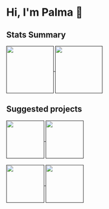 # Hi, I'm Palma 👋

<!--
**Draconnato/Draconnato** is a ✨ _special_ ✨ repository because its `README.md` (this file) appears on your GitHub profile.

Here are some ideas to get you started:

- 🔭 I’m currently working on ...
- 🌱 I’m currently learning ...
- 👯 I’m looking to collaborate on ...
- 🤔 I’m looking for help with ...
- 💬 Ask me about ...
- 📫 How to reach me: ...
- 😄 Pronouns: ...
- ⚡ Fun fact: ...
-->
## Stats Summary
<a href="">
  <img height=125 align="center" src="https://github-readme-stats.vercel.app/api/top-langs/?username=draconnato&hide_progress=true&theme=gruvbox" />
</a>
<a href="">
  <img height=125 align="center" src="https://github-readme-stats.vercel.app/api?username=draconnato&hide=contribs,stars&show_icons=true&rank_icon=github&theme=gruvbox&custom_title=GitHub%20progress" />
</a>

## Suggested projects

<a href="">
  <img height=100 align="center" src="https://github-readme-stats.vercel.app/api/pin/?username=draconnato&repo=formula-flow&theme=gruvbox" />
</a>
<a href="">
  <img height=100 align="center" src="https://github-readme-stats.vercel.app/api/pin/?username=draconnato&repo=book-club-scrape&theme=gruvbox" />
</a>
<br>
<br>
<a href="">
  <img height=100 align="center" src="https://github-readme-stats.vercel.app/api/pin/?username=draconnato&repo=lol-tracker&theme=gruvbox" />
</a>
<a href="">
  <img height=100 align="center" src="https://github-readme-stats.vercel.app/api/pin/?username=draconnato&repo=demo-data-eng&theme=gruvbox" />
</a>
